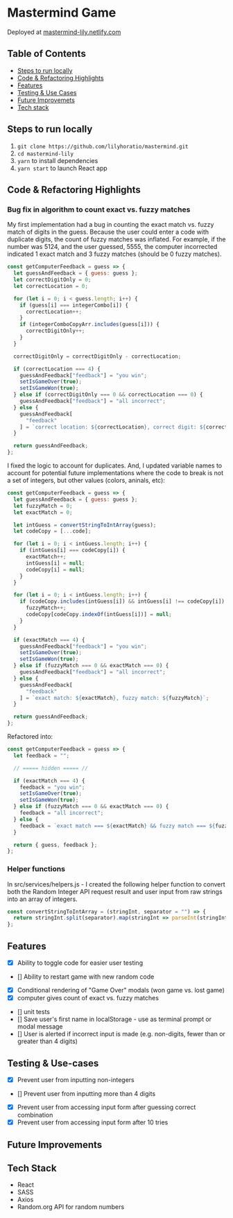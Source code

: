# Mastermind Game

Deployed at [mastermind-lily.netlify.com](www.mastermind-lily.netlify.com)

## Table of Contents

- [Steps to run locally](#steps-to-run-locally)
- [Code & Refactoring Highlights](#code-&-refactoring-highlights)
- [Features](#features)
- [Testing & Use Cases](#testing-&-use-cases)
- [Future Improvemets](#future-improvements)
- [Tech stack](#tech-stack)

## Steps to run locally

1. `git clone https://github.com/lilyhoratio/mastermind.git`
2. `cd mastermind-lily`
3. `yarn` to install dependencies
4. `yarn start` to launch React app

## Code & Refactoring Highlights

### Bug fix in algorithm to count exact vs. fuzzy matches

My first implementation had a bug in counting the exact match vs. fuzzy match of digits in the guess. Because the user could enter a code with duplicate digits, the count of fuzzy matches was inflated. For example, if the number was 5124, and the user guessed, 5555, the computer incorrected indicated 1 exact match and 3 fuzzy matches (should be 0 fuzzy matches).

```javascript
const getComputerFeedback = guess => {
  let guessAndFeedback = { guess: guess };
  let correctDigitOnly = 0;
  let correctLocation = 0;

  for (let i = 0; i < guess.length; i++) {
    if (guess[i] === integerCombo[i]) {
      correctLocation++;
    }
    if (integerComboCopyArr.includes(guess[i])) {
      correctDigitOnly++;
    }
  }

  correctDigitOnly = correctDigitOnly - correctLocation;

  if (correctLocation === 4) {
    guessAndFeedback["feedback"] = "you win";
    setIsGameOver(true);
    setIsGameWon(true);
  } else if (correctDigitOnly === 0 && correctLocation === 0) {
    guessAndFeedback["feedback"] = "all incorrect";
  } else {
    guessAndFeedback[
      "feedback"
    ] = `correct location: ${correctLocation}, correct digit: ${correctDigitOnly}`;
  }

  return guessAndFeedback;
};
```

I fixed the logic to account for duplicates. And, I updated variable names to account for potential future implementations where the code to break is not a set of integers, but other values (colors, aninals, etc):

```javascript
const getComputerFeedback = guess => {
  let guessAndFeedback = { guess: guess };
  let fuzzyMatch = 0;
  let exactMatch = 0;

  let intGuess = convertStringToIntArray(guess);
  let codeCopy = [...code];

  for (let i = 0; i < intGuess.length; i++) {
    if (intGuess[i] === codeCopy[i]) {
      exactMatch++;
      intGuess[i] = null;
      codeCopy[i] = null;
    }
  }

  for (let i = 0; i < intGuess.length; i++) {
    if (codeCopy.includes(intGuess[i]) && intGuess[i] !== codeCopy[i]) {
      fuzzyMatch++;
      codeCopy[codeCopy.indexOf(intGuess[i])] = null;
    }
  }

  if (exactMatch === 4) {
    guessAndFeedback["feedback"] = "you win";
    setIsGameOver(true);
    setIsGameWon(true);
  } else if (fuzzyMatch === 0 && exactMatch === 0) {
    guessAndFeedback["feedback"] = "all incorrect";
  } else {
    guessAndFeedback[
      "feedback"
    ] = `exact match: ${exactMatch}, fuzzy match: ${fuzzyMatch}`;
  }

  return guessAndFeedback;
};
```

Refactored into:

```js
const getComputerFeedback = guess => {
  let feedback = "";

  // ===== hidden ===== //

  if (exactMatch === 4) {
    feedback = "you win";
    setIsGameOver(true);
    setIsGameWon(true);
  } else if (fuzzyMatch === 0 && exactMatch === 0) {
    feedback = "all incorrect";
  } else {
    feedback = `exact match === ${exactMatch} && fuzzy match === ${fuzzyMatch}`;
  }

  return { guess, feedback };
};
```

### Helper functions

In src/services/helpers.js - I created the following helper function to convert both the Random Integer API request result and user input from raw strings into an array of integers.

```js
const convertStringToIntArray = (stringInt, separator = "") => {
  return stringInt.split(separator).map(stringInt => parseInt(stringInt, 10));
};
```

## Features

- [x] Ability to toggle code for easier user testing
- [] Ability to restart game with new random code
- [x] Conditional rendering of "Game Over" modals (won game vs. lost game)
- [x] computer gives count of exact vs. fuzzy matches
- [] unit tests
- [] Save user's first name in localStorage - use as terminal prompt or modal message
- [] User is alerted if incorrect input is made (e.g. non-digits, fewer than or greater than 4 digits)

## Testing & Use-cases

- [x] Prevent user from inputting non-integers
- [] Prevent user from inputting more than 4 digits
- [x] Prevent user from accessing input form after guessing correct combination
- [x] Prevent user from accessing input form after 10 tries

## Future Improvements

## Tech Stack

- React
- SASS
- Axios
- Random.org API for random numbers
